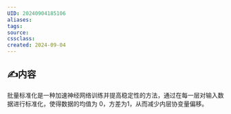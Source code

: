 ```yaml
---
UID: 20240904185106 
aliases: 
tags: 
source: 
cssclass: 
created: 2024-09-04
---
```


## ✍内容
批量标准化是一种加速神经网络训练并提高稳定性的方法，通过在每一层对输入数据进行标准化，使得数据的均值为 0，方差为1，从而减少内层协变量偏移。



